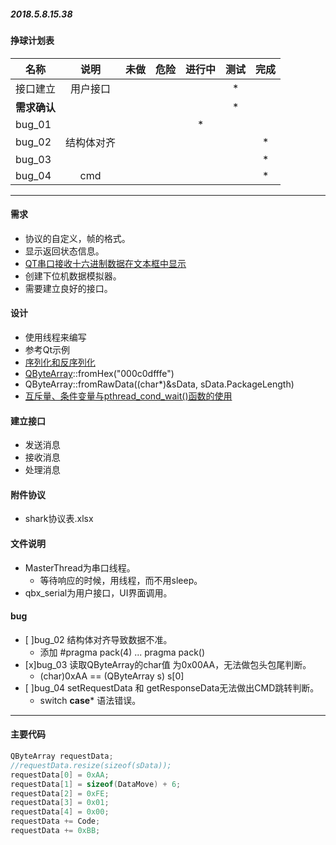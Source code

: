 ﻿##### 2018.5.8.15.38

#### 挣球计划表
| 名称      | 说明      | 未做 | 危险  |进行中| 测试 | 完成 |
| ------    |   :----:  |:----:|:----: |:----:|:----:|:----:|
|接口建立   | 用户接口  |     |       |      |   *   |      |
|**需求确认**|           |      |       |      |    * |      |
|bug_01     |           |      |       |   *  |      |      |
|bug_02     | 结构体对齐|      |       |      |      |   *  |
|bug_03     |           |      |       |      |      |   *  |
|bug_04     |   cmd     |      |       |      |      |   *  |

---
#### 需求
* 协议的自定义，帧的格式。
* 显示返回状态信息。
* [QT串口接收十六进制数据在文本框中显示](https://blog.csdn.net/wingWC/article/details/72842504)
* 创建下位机数据模拟器。
* 需要建立良好的接口。
#### 设计
* 使用线程来编写
* 参考Qt示例
* [序列化和反序列化](https://blog.csdn.net/yj540993866/article/details/48367139)
* [QByteArray](http://doc.qt.io/qt-5.9/qbytearray.html)::fromHex("000c0dfffe")
* QByteArray::fromRawData((char*)&sData, sData.PackageLength)
* [互斥量、条件变量与pthread_cond_wait()函数的使用](https://www.cnblogs.com/cyyljw/p/7015774.html)
#### 建立接口
* 发送消息
* 接收消息
* 处理消息 

#### 附件协议
* shark协议表.xlsx

#### 文件说明
- MasterThread为串口线程。
  - 等待响应的时候，用线程，而不用sleep。  
- qbx_serial为用户接口，UI界面调用。
#### bug
- [ ]bug_02 结构体对齐导致数据不准。
  - 添加 #pragma pack(4) ... pragma pack()
- [x]bug_03 读取QByteArray的char值 为0x00AA，无法做包头包尾判断。
    - (char)0xAA == (QByteArray s) s[0]
- [ ]bug_04 setRequestData 和 getResponseData无法做出CMD跳转判断。
  - switch **case*** 语法错误。
---
#### 主要代码
```Cpp
QByteArray requestData;
//requestData.resize(sizeof(sData));
requestData[0] = 0xAA;
requestData[1] = sizeof(DataMove) + 6;
requestData[2] = 0xFE;
requestData[3] = 0x01;
requestData[4] = 0x00;
requestData += Code;
requestData += 0xBB;
```